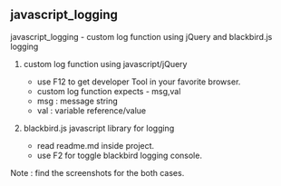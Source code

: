 javascript_logging
---------------------------------

javascript_logging - custom log function using jQuery and blackbird.js logging

1. custom log function using javascript/jQuery

	- use F12 to get developer Tool in your favorite browser.
	- custom log function expects - msg,val
	- msg : message string
	- val : variable reference/value
	
1. blackbird.js javascript library for logging

	- read readme.md inside project.
	- use F2 for toggle blackbird logging console. 
	
Note : find the screenshots for the both cases.
